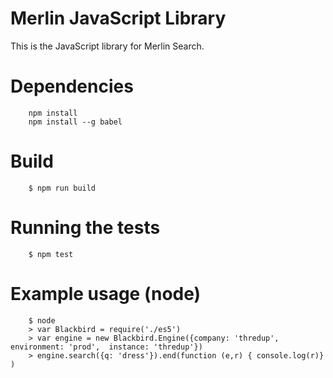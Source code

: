 # Merlin JavaScript Library

This is the JavaScript library for Merlin Search.

# Dependencies

        npm install
        npm install --g babel

# Build

        $ npm run build

# Running the tests

        $ npm test

# Example usage (node)

        $ node
        > var Blackbird = require('./es5')
        > var engine = new Blackbird.Engine({company: 'thredup', environment: 'prod',  instance: 'thredup'})
        > engine.search({q: 'dress'}).end(function (e,r) { console.log(r)} )
